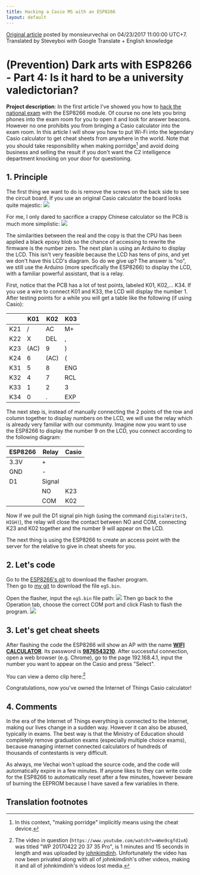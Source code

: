 ```yaml
---
title: Hacking a Casio MS with an ESP8266
layout: default
---
```


[Original article](http://arduino.vn/tutorial/1563-phong-chong-nghe-thuat-hac-am-voi-esp8266-phan-4-thu-khoa-dai-hoc-co-kho) posted by monsieurvechai on 04/23/2017 11:00:00 UTC+7. Translated by Steveyboi with Google Translate + English knowledge

# (Prevention) Dark arts with ESP8266 - Part 4: Is it hard to be a university valedictorian?
**Project description**:
In the first article I've showed you how to [hack the national exam](http://arduino.vn/tutorial/1549-phong-chong-nghe-thuat-hac-am-voi-esp8266-phan-3-thich-thi-deauth-thoai-ahihi) with the ESP8266 module.
Of course no one lets you bring phones into the exam room for you to open it and look for answer beacons. However no one prohibits you from bringing a Casio calculator into the exam room. In this article I will show you how to put Wi-Fi into
the legendary Casio calculator to get cheat sheets from anywhere in the world. Note that you should take responsibility when making porridge[^1] and avoid doing business and selling the result if you don't want the C2 intelligence department
knocking on your door for questioning.

## 1. Principle
The first thing we want to do is remove the screws on the back side to see the circuit board. If you use an original Casio calculator the board looks quite majestic:
![](/casiocalc/images/casio_esp8266/3674_81211213-1492898959-0-pcb-top.png)

For me, I only dared to sacrifice a crappy Chinese calculator so the PCB is much more simplistic:
![](/casiocalc/images/casio_esp8266/3689_88211213-1492899138-0-wp-20170308-17-19-31-pro.jpg)

The similarities between the real and the copy is that the CPU has been applied a black epoxy blob so the chance of accessing to rewrite the firmware is the number zero. The next plan is using an Arduino to display the LCD. This isn't very feasible
because the LCD has tens of pins, and yet we don't have this LCD's diagram. So do we give up? The answer is "no", we still use the Arduino (more specifically the ESP8266) to display the LCD, with a familiar powerful assistant, that is a relay.

First, notice that the PCB has a lot of test points, labeled K01, K02,... K34. If you use a wire to connect K01 and K33, the LCD will display the number 1. After testing points for a while you will get a table like the following (if using Casio):

| | K01 | K02 | K03 |
|--|--|--|--|
| K21 | / | AC | M+
| K22 | X | DEL | ,
| K23 |(AC) | 9 | )
| K24 | 6 | (AC) | (
| K31 | 5 | 8 | ENG
| K32 | 4 | 7 | RCL
| K33 | 1 | 2 | 3
| K34 | 0 | . | EXP

The next step is, instead of manually connecting the 2 points of the row and column together to display numbers on the LCD, we will use the relay which is already very familiar with our community. Imagine now you want to use the ESP8266 to display the
number 9 on the LCD, you connect according to the following diagram:

| ESP8266 | Relay | Casio
|--|--|--|
| 3.3V | +
| GND | -
| D1 | Signal
| | NO | K23
| | COM | K02

Now if we pull the D1 signal pin high (using the command `digitalWrite(5, HIGH)`), the relay will close the contact between NO and COM, connecting K23 and K02 together and the number 9 will appear on the LCD.

The next thing is using the ESP8266 to create an access point with the server for the relative to give in cheat sheets for you.

## 2. Let's code
Go to the [ESP8266's git](https://github.com/nodemcu/nodemcu-flasher) to download the flasher program.  
Then go to [my git](https://github.com/johnkimdinh/DADA-with-esp8266) to download the file `eg5.bin`.

Open the flasher, input the `eg5.bin` file path:
![](/casiocalc/images/casio_esp8266/3520_812450-1486350903-0-2.png)
Then go back to the Operation tab, choose the correct COM port and click Flash to flash the program.
![](/casiocalc/images/casio_esp8266/3560_123450-1486350986-0-3.png)

## 3. Let's get cheat sheets
After flashing the code the ESP8266 will show an AP with the name **<u>WIFI CALCULATOR</u>**. Its password is **<u>9876543210</u>**. After successful connection, open a web browser (e.g. Chrome), go to the page 192.168.4.1, input the number you want to
appear on the Casio and press "Select".

You can view a demo clip here:[^2]

Congratulations, now you've owned the Internet of Things Casio calculator!

## 4. Comments
In the era of the Internet of Things everything is connected to the Internet, making our lives change in a sudden way. However it can also be abused, typically in exams. The best way is that the Ministry of Education should completely remove graduation exams
(especially multiple choice exams), because managing internet connected calculators of hundreds of thousands of contestants is very difficult.

As always, me Vechai won't upload the source code, and the code will automatically expire in a few minutes. If anyone likes to they can write code for the ESP8266 to automatically reset after a few minutes, however beware of burning the EEPROM because I have saved
a few variables in there.

## Translation footnotes
[^1]: In this context, "making porridge" implicitly means using the cheat device.
[^2]: The video in question (`https://www.youtube.com/watch?v=Wmn9cgfd1vA`) was titled "WP 20170422 20 37 35 Pro", is 1 minutes and 15 seconds in length and was uploaded by [johnkimdinh](https://www.youtube.com/johnkimdinh). Unfortunately the video has now been privated along with all of johnkimdinh's other videos, making it and all of johnkimdinh's videos lost media.
